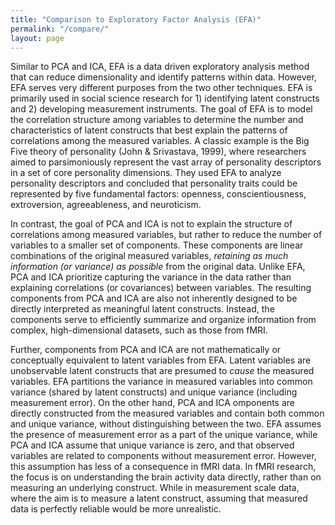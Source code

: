 ```yaml
---
title: "Comparison to Exploratory Factor Analysis (EFA)"
permalink: "/compare/"
layout: page
---
```


Similar to PCA and ICA, EFA is a data driven exploratory analysis method that can reduce dimensionality and identify patterns within data. However, EFA serves very different purposes from the two other techniques. EFA is primarily used in social science research for 1) identifying latent constructs and 2) developing measurement instruments. The goal of EFA is to model the correlation structure among variables to determine the number and characteristics of latent constructs that best explain the patterns of correlations among the measured variables. A classic example is the Big Five theory of personality (John & Srivastava, 1999), where researchers aimed to parsimoniously represent the vast array of personality descriptors in a set of core personality dimensions. They used EFA to analyze personality descriptors and concluded that personality traits could be represented by five fundamental factors: openness, conscientiousness, extroversion, agreeableness, and neuroticism. 


In contrast, the goal of PCA and ICA is not to explain the structure of correlations among measured variables, but rather to reduce the number of variables to a smaller set of components. These components are linear combinations of the original measured variables, *retaining as much information (or variance) as possible* from the original data. Unlike EFA, PCA and ICA prioritize capturing the variance in the data rather than explaining correlations (or covariances) between variables. The resulting components from PCA and ICA are also not inherently designed to be directly interpreted as meaningful latent constructs. Instead, the components serve to efficiently summarize and organize information from complex, high-dimensional datasets, such as those from fMRI. 


Further, components from PCA and ICA are not mathematically or conceptually equivalent to latent variables from EFA. Latent variables are unobservable latent constructs that are presumed to *cause* the measured variables. EFA partitions the variance in measured variables into common variance (shared by latent constructs) and unique variance (including measurement error). On the other hand, PCA and ICA omponents are directly constructed from the measured variables and contain both common and unique variance, without distinguishing between the two. EFA assumes the presence of measurement error as a part of the unique variance, while PCA and ICA assume that unique variance is zero, and that observed variables are related to components without measurement error. However, this assumption has less of a consequence in fMRI data. In fMRI research, the focus is on understanding the brain activity data directly, rather than on measuring an underlying construct. While in measurement scale data, where the aim is to measure a latent construct, assuming that measured data is perfectly reliable would be more unrealistic.
